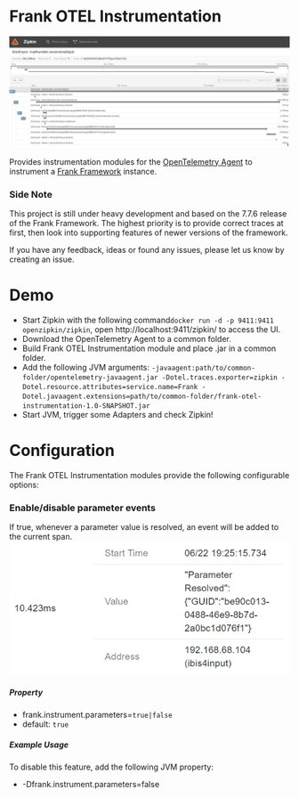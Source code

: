 # Frank OTEL Instrumentation

![frank-otel-instrumentation-example](simple-example.png)

Provides instrumentation modules for the [OpenTelemetry Agent](https://github.com/open-telemetry/opentelemetry-java-instrumentation) to instrument a [Frank Framework](https://github.com/ibissource/iaf) instance.

### Side Note
This project is still under heavy development and based on the 7.7.6 release of the Frank Framework. The highest priority is to provide correct traces at first, then look into supporting features of newer versions of the framework.


If you have any feedback, ideas or found any issues, please let us know by creating an issue.

# Demo

- Start Zipkin with the following command`docker run -d -p 9411:9411 openzipkin/zipkin`, open http://localhost:9411/zipkin/ to access the UI.
- Download the OpenTelemetry Agent to a common folder.
- Build Frank OTEL Instrumentation module and place .jar in a common folder.
- Add the following JVM arguments: `-javaagent:path/to/common-folder/opentelemetry-javaagent.jar -Dotel.traces.exporter=zipkin -Dotel.resource.attributes=service.name=Frank -Dotel.javaagent.extensions=path/to/common-folder/frank-otel-instrumentation-1.0-SNAPSHOT.jar`
- Start JVM, trigger some Adapters and check Zipkin!

# Configuration

The Frank OTEL Instrumentation modules provide the following configurable options:


### Enable/disable parameter events
If true, whenever a parameter value is resolved, an event will be added to the current span.
![frank-otel-instrumentation-parameter-option-example](zipkin-param-event.png)

##### Property
- frank.instrument.parameters=`true|false` 
- default: `true`

##### Example Usage
To disable this feature, add the following JVM property:
- -Dfrank.instrument.parameters=false